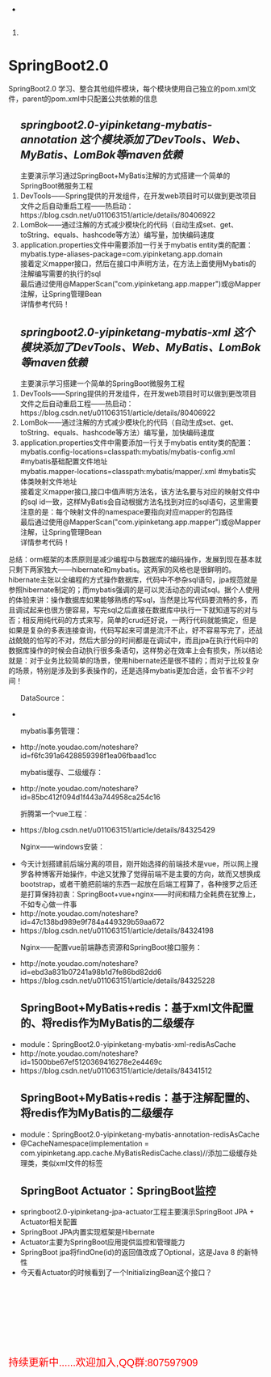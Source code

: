 <ul>
  <p></p>
  <li></li>  
</ul>
<ol>
  <h2><em></em></h2>
  <li></li>  
</ol>

# SpringBoot2.0
SpringBoot2.0  学习、整合其他组件模块，每个模块使用自己独立的pom.xml文件，parent的pom.xml中只配置公共依赖的信息

<ol>
  <h2><em>springboot2.0-yipinketang-mybatis-annotation 这个模块添加了DevTools、Web、MyBatis、LomBok等maven依赖</em></h2>
  主要演示学习通过SpringBoot+MyBatis注解的方式搭建一个简单的SpringBoot微服务工程
  <li>DevTools——Spring提供的开发组件，在开发web项目时可以做到更改项目文件之后自动重启工程——热启动： https://blog.csdn.net/u011063151/article/details/80406922</li>
  <li>LomBok——通过注解的方式减少模块化的代码（自动生成set、get、toString、equals、hashcode等方法）编写量，加快编码速度</li>
  <li>
    application.properties文件中需要添加一行关于mybatis entity类的配置：</br>
    mybatis.type-aliases-package=com.yipinketang.app.domain</br>
    接着定义mapper接口，然后在接口中声明方法，在方法上面使用Mybatis的注解编写需要的执行的sql</br>
    最后通过使用@MapperScan("com.yipinketang.app.mapper")或@Mapper注解，让Spring管理Bean</br>
    详情参考代码！
  </li>
</ol>

<ol>
  <h2><em>springboot2.0-yipinketang-mybatis-xml 这个模块添加了DevTools、Web、MyBatis、LomBok等maven依赖</em></h2>
  主要演示学习搭建一个简单的SpringBoot微服务工程
  <li>DevTools——Spring提供的开发组件，在开发web项目时可以做到更改项目文件之后自动重启工程——热启动： https://blog.csdn.net/u011063151/article/details/80406922</li>
  <li>LomBok——通过注解的方式减少模块化的代码（自动生成set、get、toString、equals、hashcode等方法）编写量，加快编码速度</li>
  <li>
    application.properties文件中需要添加一行关于mybatis entity类的配置：</br>
    mybatis.config-locations=classpath:mybatis/mybatis-config.xml #mybatis基础配置文件地址</br>
    mybatis.mapper-locations=classpath:mybatis/mapper/.xml #mybatis实体类映射文件地址</br>
    接着定义mapper接口,接口中值声明方法名，该方法名要与对应的映射文件中的sql id一致，这样MyBatis会自动根据方法名找到对应的sql语句，这里需要注意的是：每个映射文件的namespace要指向对应mapper的包路径</br>
    最后通过使用@MapperScan("com.yipinketang.app.mapper")或@Mapper注解，让Spring管理Bean</br>
    详情参考代码！
  </li>
</ol>

<p>总结：orm框架的本质原则是减少编程中与数据库的编码操作，发展到现在基本就只剩下两家独大——hibernate和mybatis。这两家的风格也是很鲜明的。hibernate主张以全编程的方式操作数据库，代码中不参杂sql语句，jpa规范就是参照hibernate制定的；而mybatis强调的是可以灵活动态的调试sql。据个人使用的体验来讲：操作数据库如果能够熟练的写sql，当然是比写代码要流畅的多，而且调试起来也很方便容易，写完sql之后直接在数据库中执行一下就知道写的对与否；相反用纯代码的方式来写，简单的crud还好说，一两行代码就能搞定，但是如果是复杂的多表连接查询，代码写起来可谓是流汗不止，好不容易写完了，还战战兢兢的怕写的不对，然后大部分的时间都是在调试中，而且jpa在执行代码中的数据库操作的时候会自动执行很多条语句，这样势必在效率上会有损失，所以结论就是：对于业务比较简单的场景，使用hibernate还是很不错的；而对于比较复杂的场景，特别是涉及到多表操作的，还是选择mybatis更加合适，会节省不少时间！</p>

<ul>
  <p>DataSource：</p>
  <li></li>  
</ul>

<ul>
  <p>mybatis事务管理：</p>
  <li>http://note.youdao.com/noteshare?id=f6fc391a6428859398f1ea06fbaad1cc</li>  
</ul>

<ul>
  <p>mybatis缓存、二级缓存：</p>
  <li>http://note.youdao.com/noteshare?id=85bc412f094d1f443a744958ca254c16</li>  
</ul>

<ul>
  <p>折腾第一个vue工程：</p>
  <li>https://blog.csdn.net/u011063151/article/details/84325429</li>
</ul>

<ul>
  <p>Nginx——windows安装：</p>
  <li>今天计划搭建前后端分离的项目，刚开始选择的前端技术是vue，所以网上搜罗各种博客开始操作，中途又犹豫了觉得前端不是主要的方向，故而又想换成bootstrap，或者干脆把前端的东西一起放在后端工程算了，各种搜罗之后还是打算保持初衷：SpringBoot+vue+nginx——时间和精力全耗费在犹豫上，不如专心做一件事</li>
  <li>http://note.youdao.com/noteshare?id=47c138bd989e9f784a449329b59aa672</li>  
  <li>https://blog.csdn.net/u011063151/article/details/84324198</li>
</ul>

<ul>
  <p>Nginx——配置vue前端静态资源和SpringBoot接口服务：</p>
  <li>http://note.youdao.com/noteshare?id=ebd3a831b07241a98b1d7fe86bd82dd6</li>  
  <li>https://blog.csdn.net/u011063151/article/details/84325228</li>
</ul>

<ul>
  <h2>SpringBoot+MyBatis+redis：基于xml文件配置的、将redis作为MyBatis的二级缓存</h2>
  <li>module：SpringBoot2.0-yipinketang-mybatis-xml-redisAsCache</li>  
  <li>http://note.youdao.com/noteshare?id=1500bbe67ef5120369416278e2e4469c</li> 
  <li>https://blog.csdn.net/u011063151/article/details/84341512</li>
</ul>

<ul>
  <h2>SpringBoot+MyBatis+redis：基于注解配置的、将redis作为MyBatis的二级缓存</h2>
  <li>module：SpringBoot2.0-yipinketang-mybatis-annotation-redisAsCache</li>  
  <li>@CacheNamespace(implementation = com.yipinketang.app.cache.MyBatisRedisCache.class)//添加二级缓存处理类，类似xml文件的<cache>标签</li>
</ul>

<ul>
  <h2>SpringBoot Actuator：SpringBoot监控</h2>
  <li>springboot2.0-yipinketang-jpa-actuator工程主要演示SpringBoot JPA + Actuator相关配置</li>  
  <li>SpringBoot JPA内置实现框架是Hibernate</li>
  <li>Actuator主要为SpringBoot应用提供监控和管理能力</li>
  <li>SpringBoot jpa将findOne(id)的返回值改成了Optional<T>，这是Java 8 的新特性</li>
  <li>今天看Actuator的时候看到了一个InitializingBean这个接口？</li>
</ul>














</br></br></br></br></br></br></br><p style="font-family:arial;color:red;font-size:20px;">持续更新中......欢迎加入,QQ群:807597909</p>
